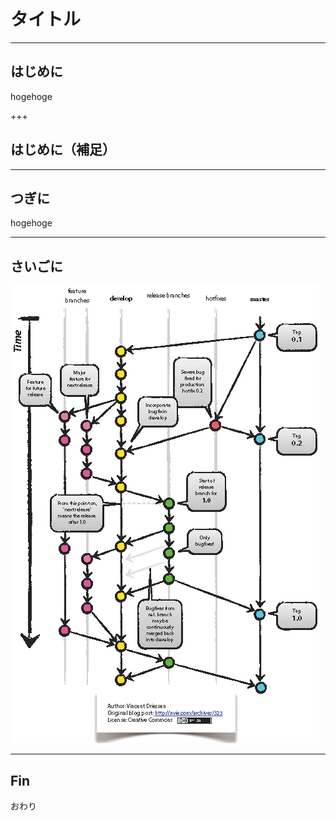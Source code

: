 # タイトル

---
## はじめに

hogehoge

+++

## はじめに（補足）

---

## つぎに

hogehoge

---

## さいごに

![alt](Git-branching-model.png)

---

## Fin

おわり
